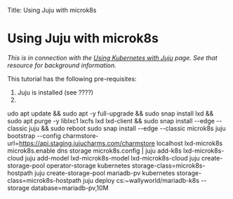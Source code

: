 Title: Using Juju with microk8s

# Using Juju with microk8s

*This is in connection with the [Using Kubernetes with Juju][clouds-k8s] page.
See that resource for background information.*

This tutorial has the following pre-requisites:

 1. Juju is installed (see ????)
 1. 
udo apt update && sudo apt -y full-upgrade && sudo snap install lxd && sudo apt purge -y liblxc1 lxcfs lxd lxd-client && sudo snap install --edge --classic juju && sudo reboot
sudo snap install --edge --classic microk8s
juju bootstrap --config charmstore-url=https://api.staging.jujucharms.com/charmstore localhost lxd-microk8s
microk8s.enable dns storage
microk8s.config | juju add-k8s lxd-microk8s-cloud
juju add-model lxd-microk8s-model lxd-microk8s-cloud
juju create-storage-pool operator-storage kubernetes storage-class=microk8s-hostpath
juju create-storage-pool mariadb-pv kubernetes storage-class=microk8s-hostpath
juju deploy cs:~wallyworld/mariadb-k8s --storage database=mariadb-pv,10M

<!-- LINKS -->

[clouds-k8s]: ./clouds-k8s.md
